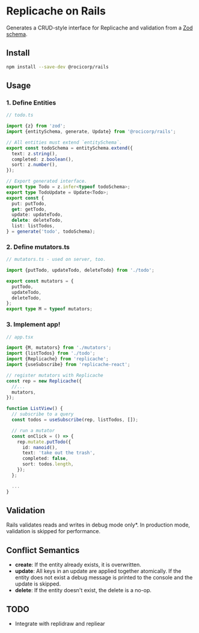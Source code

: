 # Replicache on Rails

Generates a CRUD-style interface for Replicache and validation from a [Zod schema](https://github.com/colinhacks/zod).

## Install

```bash
npm install --save-dev @rocicorp/rails
```

## Usage

### 1. Define Entities

```ts
// todo.ts

import {z} from 'zod';
import {entitySchema, generate, Update} from '@rocicorp/rails';

// All entities must extend `entitySchema`.
export const todoSchema = entitySchema.extend({
  text: z.string(),
  completed: z.boolean(),
  sort: z.number(),
});

// Export generated interface.
export type Todo = z.infer<typeof todoSchema>;
export type TodoUpdate = Update<Todo>;
export const {
  put: putTodo,
  get: getTodo,
  update: updateTodo,
  delete: deleteTodo,
  list: listTodos,
} = generate('todo', todoSchema);
```

### 2. Define mutators.ts

```ts
// mutators.ts - used on server, too.

import {putTodo, updateTodo, deleteTodo} from './todo';

export const mutators = {
  putTodo,
  updateTodo,
  deleteTodo,
};
export type M = typeof mutators;
```

### 3. Implement app!

```ts
// app.tsx

import {M, mutators} from './mutators';
import {listTodos} from './todo';
import {Replicache} from 'replicache';
import {useSubscribe} from 'replicache-react';

// register mutators with Replicache
const rep = new Replicache({
  //...
  mutators,
});

function ListView() {
  // subscribe to a query
  const todos = useSubscribe(rep, listTodos, []);

  // run a mutator
  const onClick = () => {
    rep.mutate.putTodo({
      id: nanoid(),
      text: 'take out the trash',
      completed: false,
      sort: todos.length,
    });
  };

  ...
}
```

## Validation

Rails validates reads and writes in debug mode only\*. In production mode, validation is skipped for performance.

## Conflict Semantics

- **create**: If the entity already exists, it is overwritten.
- **update**: All keys in an update are applied together atomically. If the entity does not exist a debug message is printed to the console and the update is skipped.
- **delete**: If the entity doesn't exist, the delete is a no-op.

## TODO

- Integrate with replidraw and repliear
